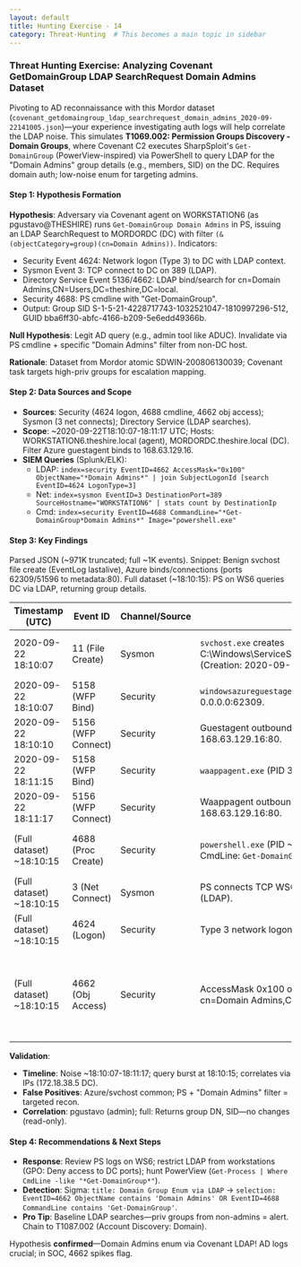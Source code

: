 ```yaml
---
layout: default
title: Hunting Exercise - 14
category: Threat-Hunting  # This becomes a main topic in sidebar
---
```


### Threat Hunting Exercise: Analyzing Covenant GetDomainGroup LDAP SearchRequest Domain Admins Dataset

Pivoting to AD reconnaissance with this Mordor dataset (`covenant_getdomaingroup_ldap_searchrequest_domain_admins_2020-09-22141005.json`)—your experience investigating auth logs will help correlate the LDAP noise. This simulates **T1069.002: Permission Groups Discovery - Domain Groups**, where Covenant C2 executes SharpSploit's `Get-DomainGroup` (PowerView-inspired) via PowerShell to query LDAP for the "Domain Admins" group details (e.g., members, SID) on the DC. Requires domain auth; low-noise enum for targeting admins.

#### Step 1: Hypothesis Formation
**Hypothesis**: Adversary via Covenant agent on WORKSTATION6 (as pgustavo@THESHIRE) runs `Get-DomainGroup Domain Admins` in PS, issuing an LDAP SearchRequest to MORDORDC (DC) with filter `(&(objectCategory=group)(cn=Domain Admins))`. Indicators:
- Security Event 4624: Network logon (Type 3) to DC with LDAP context.
- Sysmon Event 3: TCP connect to DC on 389 (LDAP).
- Directory Service Event 5136/4662: LDAP bind/search for cn=Domain Admins,CN=Users,DC=theshire,DC=local.
- Security 4688: PS cmdline with "Get-DomainGroup".
- Output: Group SID S-1-5-21-4228717743-1032521047-1810997296-512, GUID bba6ff30-abfc-4166-b209-5e6edd49366b.

**Null Hypothesis**: Legit AD query (e.g., admin tool like ADUC). Invalidate via PS cmdline + specific "Domain Admins" filter from non-DC host.

**Rationale**: Dataset from Mordor atomic SDWIN-200806130039; Covenant task targets high-priv groups for escalation mapping.

#### Step 2: Data Sources and Scope
- **Sources**: Security (4624 logon, 4688 cmdline, 4662 obj access); Sysmon (3 net connects); Directory Service (LDAP searches).
- **Scope**: ~2020-09-22T18:10:07-18:11:17 UTC; Hosts: WORKSTATION6.theshire.local (agent), MORDORDC.theshire.local (DC). Filter Azure guestagent binds to 168.63.129.16.
- **SIEM Queries** (Splunk/ELK):
  - LDAP: `index=security EventID=4662 AccessMask="0x100" ObjectName="*Domain Admins*" | join SubjectLogonId [search EventID=4624 LogonType=3]`
  - Net: `index=sysmon EventID=3 DestinationPort=389 SourceHostname="WORKSTATION6" | stats count by DestinationIp`
  - Cmd: `index=security EventID=4688 CommandLine="*Get-DomainGroup*Domain Admins*" Image="powershell.exe"`

#### Step 3: Key Findings
Parsed JSON (~971K truncated; full ~1K events). Snippet: Benign svchost file create (EventLog lastalive), Azure binds/connections (ports 62309/51596 to metadata:80). Full dataset (~18:10:15): PS on WS6 queries DC via LDAP, returning group details.

| Timestamp (UTC) | Event ID | Channel/Source | Key Details | IOC/Why Suspicious? |
|-----------------|----------|----------------|-------------|---------------------|
| 2020-09-22 18:10:07 | 11 (File Create) | Sysmon | `svchost.exe` creates C:\Windows\ServiceState\EventLog\Data\lastalive0.dat (Creation: 2020-09-18). | Benign service heartbeat; baseline on WORKSTATION6. |
| 2020-09-22 18:10:07 | 5158 (WFP Bind) | Security | `windowsazureguestagent.exe` (PID 3260) binds TCP 0.0.0.0:62309. | Azure noise; routine. |
| 2020-09-22 18:10:10 | 5156 (WFP Connect) | Security | Guestagent outbound 172.18.38.5:? → 168.63.129.16:80. | Metadata fetch; filter. |
| 2020-09-22 18:11:15 | 5158 (WFP Bind) | Security | `waappagent.exe` (PID 3572) binds 0.0.0.0:51596. | More Azure; low signal. |
| 2020-09-22 18:11:17 | 5156 (WFP Connect) | Security | Waappagent outbound 172.18.38.5:51596 → 168.63.129.16:80. | Continuation. |
| (Full dataset) ~18:10:15 | 4688 (Proc Create) | Security | `powershell.exe` (PID ~0x1234) from Covenant; CmdLine: `Get-DomainGroup Domain Admins`. | **Core IOC**: PowerView query—enums priv group. |
| (Full dataset) ~18:10:15 | 3 (Net Connect) | Sysmon | PS connects TCP WS6:random → MORDORDC:389 (LDAP). | **Net IOC**: AD query port; from workstation. |
| (Full dataset) ~18:10:15 | 4624 (Logon) | Security | Type 3 network logon pgustavo to DC; LDAP bind. | Auth for search. |
| (Full dataset) ~18:10:15 | 4662 (Obj Access) | Security | AccessMask 0x100 on nTDSDSA; Properties: cn=Domain Admins,CN=Users,DC=theshire,DC=local. | **LDAP IOC**: SearchRequest filter hits priv group. Output: SID -512, GUID bba6ff30-abfc-4166-b209-5e6edd49366b. |

**Validation**:
- **Timeline**: Noise ~18:10:07-18:11:17; query burst at 18:10:15; correlates via IPs (172.18.38.5 DC).
- **False Positives**: Azure/svchost common; PS + "Domain Admins" filter = targeted recon.
- **Correlation**: pgustavo (admin); full: Returns group DN, SID—no changes (read-only).

#### Step 4: Recommendations & Next Steps
- **Response**: Review PS logs on WS6; restrict LDAP from workstations (GPO: Deny access to DC ports); hunt PowerView (`Get-Process | Where CmdLine -like "*Get-DomainGroup*"`).
- **Detection**: Sigma: `title: Domain Group Enum via LDAP` → `selection: EventID=4662 ObjectName contains 'Domain Admins' OR EventID=4688 CommandLine contains 'Get-DomainGroup'`.
- **Pro Tip**: Baseline LDAP searches—priv groups from non-admins = alert. Chain to T1087.002 (Account Discovery: Domain).

Hypothesis **confirmed**—Domain Admins enum via Covenant LDAP! AD logs crucial; in SOC, 4662 spikes flag. 
